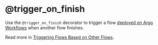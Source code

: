 # @trigger_on_finish

Use the `@trigger_on_finish` decorator to trigger a flow [deployed on Argo Workflows](/production/scheduling-metaflow-flows/scheduling-with-argo-workflows) when another flow finishes.

Read more in [Triggering Flows Based on Other Flows](/production/event-triggering/flow-events).

<!-- WARNING: THIS FILE WAS AUTOGENERATED! DO NOT EDIT! Instead, edit the notebook w/the location & name as this file. -->


<DocSection type="decorator" name="trigger_on_finish" module="metaflow" show_import="True" heading_level="3" link="https://github.com/Netflix/metaflow/tree/master/metaflow/plugins/events_decorator.py#L184">
<SigArgSection>
<SigArg name="..." />
</SigArgSection>
<Description summary="Specifies the flow(s) that this flow depends on." extended_summary="```\n@trigger_on_finish(flow='FooFlow')\n```\nor\n```\n@trigger_on_finish(flows=['FooFlow', 'BarFlow'])\n```\nThis decorator respects the @project decorator and triggers the flow\nwhen upstream runs within the same namespace complete successfully\n\nAdditionally, you can specify project aware upstream flow dependencies\nby specifying the fully qualified project_flow_name.\n```\n@trigger_on_finish(flow='my_project.branch.my_branch.FooFlow')\n```\nor\n```\n@trigger_on_finish(flows=['my_project.branch.my_branch.FooFlow', 'BarFlow'])\n```\n\nYou can also specify just the project or project branch (other values will be\ninferred from the current project or project branch):\n```\n@trigger_on_finish(flow={&#34;name&#34;: &#34;FooFlow&#34;, &#34;project&#34;: &#34;my_project&#34;, &#34;project_branch&#34;: &#34;branch&#34;})\n```\n\nNote that `branch` is typically one of:\n  - `prod`\n  - `user.bob`\n  - `test.my_experiment`\n  - `prod.staging`" />
<ParamSection name="Parameters">
	<Parameter name="flow" type="Union[str, Dict[str, str]], optional" desc="Upstream flow dependency for this flow." />
	<Parameter name="flows" type="List[Union[str, Dict[str, str]], optional" desc="Upstream flow dependencies for this flow." />
	<Parameter name="options" type="dict, optional" desc="Backend-specific configuration for tuning eventing behavior." />
</ParamSection>
</DocSection>

